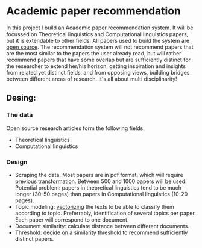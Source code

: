 # Academic paper recommendation

In this project I build an Academic paper recommendation system. It will be focussed on Theoretical linguistics and Computational 
linguistics papers, but it is extendable to other fields. All papers used to build the system are [open source](http://www.oajse.com/subjects/linguistics.html). 
The recommendation system will not recommend papers that are the most similar to the papers the user already read, but will 
rather recommend papers that have some overlap but are sufficiently distinct for the researcher to extend her/his horizon, 
getting inspiration and insights from related yet distinct fields, and from opposing views, building bridges between different areas of research. It's all
about multi disciplinarity!

## Desing:

### The data
Open source research articles form the following fields:
* Theoretical linguistics
* Computational linguistics

### Design
* Scraping the data. Most papers are in pdf format, which will require [previous transformation](https://pythontips.com/2016/02/25/ocr-on-pdf-files-using-python/). Between 500 and 1000 papers will
be used. Potential problem: papers in theoretical linguistics tend to be much longer (30-50 pages) than papers in Computational
linguistics (10-20 pages).
* Topic modeling: [vectorizing](https://github.com/facebookresearch/fastText) the texts to be able to classify them according 
to topic. Preferrably, identification of several topics per paper. Each paper will correspond to one document.
* Document similarity: calculate distance between different documents. 
* Threshold: decide on a similarity threshold to recommend sufficiently distinct papers.
